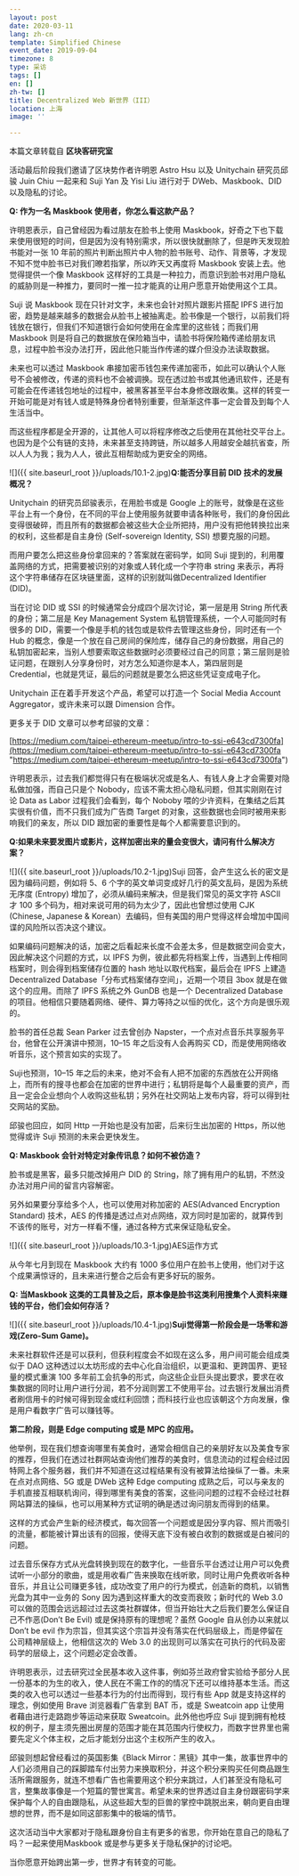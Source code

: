 ```yaml
---
layout: post
date: 2020-03-11
lang: zh-cn
template: Simplified Chinese
event_date: 2019-09-04
timezone: 8
type: 采访
tags: []
en: []
zh-tw: []
title: Decentralized Web 新世界（III）
location: 上海
image: ''

---
```

本篇文章转载自 **区块客研究室**

活动最后阶段我们邀请了区块势作者许明恩 Astro Hsu 以及 Unitychain 研究员邱骏 Juin Chiu 一起来和 Suji Yan 及 Yisi Liu 进行对于 DWeb、Maskbook、DID 以及隐私的讨论。

**Q: 作为一名 Maskbook 使用者，你怎么看这款产品？**

许明恩表示，自己曾经因为看过朋友在脸书上使用 Maskbook，好奇之下也下载来使用很短的时间，但是因为没有特别需求，所以很快就删除了，但是昨天发现脸书能对一张 10 年前的照片判断出照片中人物的脸书账号、动作、背景等，才发现不知不觉中脸书已对我们暸若指掌，所以昨天又再度将 Maskbook 安装上去。他觉得提供一个像 Maskbook 这样好的工具是一种拉力，而意识到脸书对用户隐私的威胁则是一种推力，要同时一推一拉才能真的让用户愿意开始使用这个工具。

Suji 说 Maskbook 现在只针对文字，未来也会针对照片跟影片搭配 IPFS 进行加密，趋势是越来越多的数据会从脸书上被抽离走。脸书像是一个银行，以前我们将钱放在银行，但我们不知道银行会如何使用在金库里的这些钱；而我们用 Maskbook 则是将自己的数据放在保险箱当中，请脸书将保险箱传递给朋友讯息，过程中脸书没办法打开，因此他只能当作传递的媒介但没办法读取数据。

未来也可以透过 Maskbook 串接加密币钱包来传递加密币，如此可以确认个人账号不会被修改，传递的资料也不会被调换。现在透过脸书或其他通讯软件，还是有可能会在传递钱包地址的过程中，被黑客甚至平台本身修改跟收集。这样的转变一开始可能是对有钱人或是特殊身份者特别重要，但渐渐这件事一定会普及到每个人生活当中。

而这些程序都是全开源的，让其他人可以将程序修改之后使用在其他社交平台上。也因为是个公有链的支持，未来甚至支持跨链，所以越多人用越安全越抗省查，所以人人为我；我为人人，彼此互相帮助成为更安全的网络。

![]({{ site.baseurl_root }}/uploads/10.1-2.jpg)**Q:能否分享目前 DID 技术的发展概况？**

Unitychain 的研究员邱骏表示，在用脸书或是 Google 上的账号，就像是在这些平台上有一个身份，在不同的平台上使用服务就要申请各种账号，我们的身份因此变得很破碎，而且所有的数据都会被这些大企业所把持，用户没有把他转换拉出来的权利，这些都是自主身份 (Self-sovereign Identity, SSI) 想要克服的问题。

而用户要怎么把这些身份拿回来的？答案就在密码学，如同 Suji 提到的，利用覆盖网络的方式，把需要被识别的对象或人转化成一个字符串 string 来表示，再将这个字符串储存在区块链里面，这样的识别就叫做Decentralized Identifier (DID)。

当在讨论 DID 或 SSI 的时候通常会分成四个层次讨论，第一层是用 String 所代表的身份；第二层是 Key Management System 私钥管理系统，一个人可能同时有很多的 DID，需要一个像是手机的钱包或是软件去管理这些身份，同时还有一个 Hub 的概念，像是一个放在自己房间的保险库，储存自己的身份数据，用自己的私钥加密起来，当别人想要索取这些数据时必须要经过自己的同意；第三层则是验证问题，在跟别人分享身份时，对方怎么知道你是本人，第四层则是 Credential，也就是凭证，最后的问题就是要怎么把这些凭证变成电子化。

Unitychain 正在着手开发这个产品，希望可以打造一个 Social Media Account Aggregator，或许未来可以跟 Dimension 合作。

更多关于 DID 文章可以参考邱骏的文章：

[https://medium.com/taipei-ethereum-meetup/intro-to-ssi-e643cd7300fa](https://medium.com/taipei-ethereum-meetup/intro-to-ssi-e643cd7300fa "https://medium.com/taipei-ethereum-meetup/intro-to-ssi-e643cd7300fa")

许明恩表示，过去我们都觉得只有在极端状况或是名人、有钱人身上才会需要对隐私做加强，而自己只是个 Nobody，应该不需太担心隐私问题，但其实刚刚在讨论 Data as Labor 过程我们会看到，每个 Noboby 喂的少许资料，在集结之后其实很有价值，而不只我们成为广告商 Target 的对象，这些数据也会同时被用来影响我们的亲友，所以 DID 跟加密的重要性是每个人都需要意识到的。

**Q:如果未来要发图片或影片，这样加密出来的量会变很大，请问有什么解决方案？**

![]({{ site.baseurl_root }}/uploads/10.2-1.jpg)Suji 回答，会产生这么长的密文是因为编码问题，例如将 5、6 个字的英文单词变成好几行的英文乱码，是因为系统无序度 (Entropy) 增加了，必须从编码来解决，但是我们常见的英文字符 ASCII 才 100 多个码为，相对来说可用的码为太少了，因此也曾想过使用 CJK (Chinese, Japanese & Korean）去编码，但有美国的用户觉得这样会增加中国间谍的风险所以否决这个建议。

如果编码问题解决的话，加密之后看起来长度不会差太多，但是数据空间会变大，因此解决这个问题的方式，以 IPFS 为例，彼此都先将档案上传，当遇到上传相同档案时，则会得到档案储存位置的 hash 地址以取代档案，最后会在 IPFS 上建造 Decentralized Database「分布式档案储存空间」，近期一个项目 3box 就是在做这个的应用。而除了 IPFS 系统之外 GunDB 也是一个 Decentralized Database 的项目。他相信只要随着网络、硬件、算力等持之以恒的优化，这个方向是很乐观的。

脸书的首任总裁 Sean Parker 过去曾创办 Napster，一个点对点音乐共享服务平台，他曾在公开演讲中预测，10–15 年之后没有人会再购买 CD，而是使用网络收听音乐，这个预言如实的实现了。

Suji也预测，10–15 年之后的未来，绝对不会有人把不加密的东西放在公开网络上，而所有的搜寻也都会在加密的世界中进行；私钥将是每个人最重要的资产，而且一定会企业想向个人收购这些私钥；另外在社交网站上发布内容，将可以得到社交网站的奖励。

邱骏也回应，如同 Http 一开始也是没有加密，后来衍生出加密的 Https，所以他觉得或许 Suji 预测的未来会更快发生。

**Q: Maskbook 会针对特定对象传讯息？如何不被仿造？**

脸书或是黑客，最多只能改掉用户 DID 的 String，除了拥有用户的私钥，不然没办法对用户间的留言内容解密。

另外如果要分享给多个人，也可以使用对称加密的 AES(Advanced Encryption Standard) 技术，AES 的传播是透过点对点网络，双方同时是加密的，就算传到不该传的账号，对方一样看不懂，通过各种方式来保证隐私安全。

![]({{ site.baseurl_root }}/uploads/10.3-1.jpg)AES运作方式

从今年七月到现在 Maskbook 大约有 1000 多位用户在脸书上使用，他们对于这个成果满惊讶的，且未来进行整合之后会有更多好玩的服务。

**Q: 当Maskbook 这类的工具普及之后，原本像是脸书这类利用搜集个人资料来赚钱的平台，他们会如何存活？**

![]({{ site.baseurl_root }}/uploads/10.4-1.jpg)**Suji觉得第一阶段会是一场零和游戏(Zero-Sum Game)。**

未来社群软件还是可以获利，但获利程度会不如现在这么多，用户间可能会组成类似于 DAO 这种透过以太坊形成的去中心化自治组织，以更温和、更跨国界、更轻量的模式重演 100 多年前工会抗争的形式，向这些企业巨头提出要求，要求在收集数据的同时让用户进行分润，若不分润则罢工不使用平台。过去银行发展出消费者刷信用卡的时候可得到现金或红利回馈；而科技行业也应该朝这个方向发展，像是用户看数字广告可以赚钱等。

**第二阶段，则是 Edge computing 或是 MPC 的应用。**

他举例，现在我们想查询哪里有美食时，通常会相信自己的亲朋好友以及美食专家的推荐，但我们在透过社群网站查询他们推荐的美食时，信息流动的过程会经过因特网上各个服务器，我们并不知道在这过程结果有没有被算法给操纵了一番。未来在点对点网络、5G 或是 DWeb 这种 Edge computing 成熟之后，可以与亲友的手机直接互相联机询问，得到哪里有美食的答案，这些问问题的过程不会经过社群网站算法的操纵，也可以用某种方式证明的确是透过询问朋友而得到的结果。

这样的方式会产生新的经济模式，每次回答一个问题或是因分享内容、照片而吸引的流量，都能被计算出该有的回报，使得天底下没有被白收割的数据或是白被问的问题。

过去音乐保存方式从光盘转换到现在的数字化，一些音乐平台透过让用户可以免费试听一小部分的歌曲，或是用收看广告来换取在线听歌，同时让用户免费收听各种音乐，并且让公司赚更多钱，成功改变了用户的行为模式，创造新的商机，以销售光盘为其中一业务的 Sony 因为遇到这样重大的改变而衰败；新时代的 Web 3.0 可以做的范围会远远超过过去这类社群媒体，但当开始壮大之后我们要怎么保证自己不作恶(Don’t Be Evil) 或是保持原有的理想呢？虽然 Google 自从创办以来就以 Don’t be evil 作为宗旨，但其实这个宗旨并没有落实在代码层级上，而是停留在公司精神层级上，他相信这次的 Web 3.0 的出现则可以落实在可执行的代码及密码学的层级上，这个问题必定会改善。

许明恩表示，过去研究过全民基本收入这件事，例如芬兰政府曾实验给予部分人民一份基本的为生的收入，使人民在不需工作的的情况下还可以维持基本生活。而这类的收入也可以透过一些基本行为的付出而得到，现行有些 App 就是支持这样的理念，例如使用 Brave 浏览器看广告拿到 BAT 币，或是 Sweatcoin app 让使用者藉由进行走路跑步等运动来获取 Sweatcoin。此外他也呼应 Suji 提到拥有枪枝权的例子，屋主须先圈出房屋的范围才能在其范围内行使权力，而数字世界里也需要先定义个体主权，之后才能划分出这个主权所产生的收入。

邱骏则想起曾经看过的英国影集《Black Mirror：黑镜》其中一集，故事世界中的人们必须用自己的踩脚踏车付出劳力来换取积分，并这个积分来购买任何商品跟生活所需跟服务，就连不想看广告也需要用这个积分来跳过，人们甚至没有隐私可言，整集故事像是一个短篇的警世寓言。希望未来的世界透过自主身份跟密码学来保护每个人的自由跟隐私，从这些超大型的巨兽的掌控中跳脱出来，朝向更自由理想的世界，而不是如同这部影集中的极端的情节。

这次活动当中大家都对于隐私跟身份自主有更多的省思，你开始在意自己的隐私了吗？一起来使用Maskbook 或是参与更多关于隐私保护的讨论吧。

当你愿意开始跨出第一步，世界才有转变的可能。